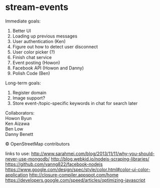 # stream-events

Immediate goals: <br>
1. Better UI<br>
2. Loading up previous messages<br>
3. User authentication (Ken)<br>
4. Figure out how to detect user disconnect
5. User color picker (?) <br>
6. Finish chat service <br>
7. Event posting (Howon)<br>
8. Facebook API (Howon and Danny)<br>
9. Polish Code (Ben)

Long-term goals:<br>
1. Register domain <br>
2. Image support? <br>
3. Store event-/topic-specific keywords in chat for search later<br> 

Collaborators: <br>
Howon Byun <br>
Ken Aizawa <br>
Ben Low <br>
Danny Benett

© OpenStreetMap contributors


links to use:
http://www.sarahmei.com/blog/2013/11/11/why-you-should-never-use-mongodb/
http://blog.webkid.io/nodejs-scraping-libraries/
https://github.com/vanng822/facebook-nodejs
https://www.google.com/design/spec/style/color.html#color-ui-color-application
http://closure-compiler.appspot.com/home
https://developers.google.com/speed/articles/optimizing-javascript